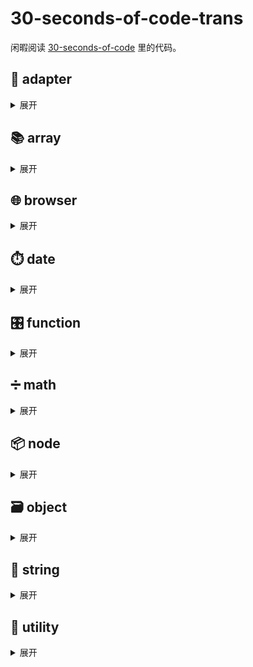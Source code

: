 # 30-seconds-of-code-trans

闲暇阅读 [30-seconds-of-code](https://github.com/30-seconds/30-seconds-of-code) 里的代码。

## 🔌 adapter

<details>

<summary>展开</summary>

### ary

创建一个至多只接受 `n` 个参数的函数，它会弃掉多余的参数

使用 `Array.prototype.slice(0,n)` 和扩展运算符 `...` 来保证只接受至多 `n` 的参数

```js
const ary = (fn, n) => (...args) => fn(...args.slice(0, n));
```

```js
const firstTwoMax = ary(Math.max, 2);
[[2, 6, 'a'], [8, 4, 6], [10]].map(x => firstTwoMax(...x)); // [6, 8, 10]
```

### call

给定一个键名（在上下文中可以通过它找到一个方法）和一系列参数，在给定一个上下文时调用它们。组合模式中比较有用。

使用闭包

```js
const call = (key, ...args) => context => context[key](...args);
```

```js
Promise.resolve([1, 2, 3])
  .then(call('map', x => 2 * x))
  .then(console.log); // [ 2, 4, 6 ]
const map = call.bind(null, 'map');
Promise.resolve([1, 2, 3])
  .then(map(x => 2 * x))
  .then(console.log); // [ 2, 4, 6 ]
```

### collectInto

将接受数组参数的函数更改为接受变量的函数

```js
const collectInto = fn => (...args) => fn(args);
```

```js
const Pall = collectInto(Promise.all.bind(Promise));
let p1 = Promise.resolve(1);
let p2 = Promise.resolve(2);
let p3 = new Promise(resolve => setTimeout(resolve, 2000, 3));
Pall(p1, p2, p3).then(console.log); // [1, 2, 3] (after about 2 seconds)
```

</details>

## 📚 array

<details>

<summary>展开</summary>

### all

数组中的每个值都能让 `fn` 函数返回 `true` 的时候，`all` 返回 `true`，否则返回 `false`。

内部使用 `Array.prototype.every()` 来进行检查，`fn` 默认是 `Bollean` 方法。

```js
const all = (arr, fn = Boolean) => arr.every(fn);
```

```js
all([4, 2, 3], x => x > 1); // true
all([1, 2, 3]); // true
```

### allEqual

检查数组中的元素是否全部相等

内部使用 `Array.prototype.every()` 来检查所有的元素是否和数组的第一个元素 `arr[0]` 相等即可

```js
const allEqual = arr => arr.every(val => val === arr[0]);
```

```js
allEqual([1, 2, 3, 4, 5, 6]); // false
allEqual([1, 1, 1, 1]); // true
```

### any

数组中至少有一个值能让 `fn` 函数返回 `true` 的时候，`any` 返回 `true`，否则返回 `false`。

内部使用 `Array.prototype.some()` 来进行检查，`fn` 默认是 `Bollean` 方法。

```js
const any = (arr, fn = Boolean) => arr.some(fn);
```

```js
any([0, 1, 2, 0], x => x >= 2); // true
any([0, 0, 1, 0]); // true
```

### arrayToCSV

将一个二维数组转换成用逗号分隔的字符串。

使用 `Array.prototype.map()` 和 `Array.prototype.join(delimiter)` 来转换一维数组（行）

使用 `Array.prototype.join('\n')` 来将行合并成一个换行的字符串

分隔符参数 `delimiter` 默认为 `,`

```js
const arrayToCSV = (arr, delimiter = ',') =>
  arr.map(v => v.map(x => `"${x}"`).join(delimiter)).join('\n');
```

```js
arrayToCSV([['a', 'b'], ['c', 'd']]); // '"a","b"\n"c","d"'
arrayToCSV([['a', 'b'], ['c', 'd']], ';'); // '"a";"b"\n"c";"d"'
```

### bifurcate

将数据分成两组。若一个元素在 `filter` 中对应真值，那该元素位于第一组，否则位于第二组。

使用 `Array.prototype.reduce()` 和 `Array.prototype.push()` 来处理

```js
const bifurcate = (arr, filter) =>
  arr.reduce((acc, val, i) => (acc[filter[i] ? 0 : 1].push(val), acc), [[], []]);
```

```js
bifurcate(['beep', 'boop', 'foo', 'bar'], [true, true, false, true]); // [ ['beep', 'boop', 'bar'], ['foo'] ]
```

### bifurcateBy

将数据分成两组。若一个元素执行 `fn` 规则后返回真值，那该元素位于第一组，否则位于第二组。

使用 `Array.prototype.reduce()` 和 `Array.prototype.push()` 来处理

```js
const bifurcateBy = (arr, fn) =>
  arr.reduce((acc, val, i) => (acc[fn(val, i) ? 0 : 1].push(val), acc), [[], []]);
```

```js
bifurcateBy(['beep', 'boop', 'foo', 'bar'], x => x[0] === 'b'); // [ ['beep', 'boop', 'bar'], ['foo'] ]
```

### chunk

将数组分割成指定大小的多个小数组

使用 `Array.from()` 创建一个符合最终大小的数组，使用 `Array.prototype.slice()` 获取 `size` 大小的组

```js
const chunk = (arr, size) =>
  Array.from({ length: Math.ceil(arr.length / size) }, (v, i) =>
    arr.slice(i * size, i * size + size)
  );
```

```js
chunk([1, 2, 3, 4, 5], 2); // [[1,2],[3,4],[5]]
```

### compact

移除数组中的假值

使用 `Array.prototype.filter()` 过滤掉数组中的假值 (`false`, `null`, `0`, `""`, `undefined`, and `NaN`).

```js
const compact = arr => arr.filter(Boolean);
```

```js
compact([0, 1, false, 2, '', 3, 'a', 'e' * 23, NaN, 's', 34]); // [ 1, 2, 3, 'a', 's', 34 ]
```

### countBy

使用指定的函数对数组元素进行分组，返回每组数据的数目

使用 `Array.prototype.map()` 将数组的元素映射为函数参数或者应用元素属性

使用 `Array.prototype.reduce()` 创建一个对象，它的键值由映射结果创建

```js
const countBy = (arr, fn) =>
  arr.map(typeof fn === 'function' ? fn : val => val[fn]).reduce((acc, val) => {
    acc[val] = (acc[val] || 0) + 1;
    return acc;
  }, {});
```

```js
countBy([6.1, 4.2, 6.3], Math.floor); // {4: 1, 6: 2}
countBy(['one', 'two', 'three'], 'length'); // {3: 2, 5: 1}
```

### countOccurrences

统计一个值在数组中出现的次数

使用 `Array.prototype.reduce()` 来递增计数次数

```js
const countOccurrences = (arr, val) => arr.reduce((a, v) => (v === val ? a + 1 : a), 0);
```

```js
countOccurrences([1, 1, 2, 1, 2, 3], 1); // 3
```

### deepFlatten

深度展平一个数组

使用迭代

使用扩展操作符(`...`) 来展平一个数组

```js
const deepFlatten = arr => [].concat(...arr.map(v => (Array.isArray(v) ? deepFlatten(v) : v)));
```

```js
deepFlatten([1, [2], [[3], 4], 5]); // [1,2,3,4,5]
```

### difference

返回数组 `a` 中有而 `b` 中没有的值

用 `b` 建立一个 `Set`，然后使用过滤函数 `Array.prototype.filter()` 过滤数组 `a`

```js
const difference = (a, b) => {
  const s = new Set(b);
  return a.filter(x => !s.has(x));
};
```

```js
difference([1, 2, 3], [1, 2, 4]); // [3]
```

### differenceBy

返回数组 `a` 中元素的 `fn` 函数调用结果和 `b` 中元素的 `fn` 函数调用结果不一致的元素

`Set` 使用 `fn` 运行结果进行初始化

```js
const differenceBy = (a, b, fn) => {
  const s = new Set(b.map(fn));
  return a.filter(x => !s.has(fn(x)));
};
```

```js
differenceBy([2.1, 1.2], [2.3, 3.4], Math.floor); // [1.2]
differenceBy([{ x: 2 }, { x: 1 }], [{ x: 1 }], v => v.x); // [ { x: 2 } ]
```

### differenceWith

过滤出数组中对于比较函数不返回 `true` 的值

使用 `Array.prototype.filter()` 和 `Array.prototype.findIndex()`

```js
const differenceWith = (arr, val, comp) => arr.filter(a => val.findIndex(b => comp(a, b)) === -1);
```

```js
differenceWith([1, 1.2, 1.5, 3, 0], [1.9, 3, 0], (a, b) => Math.round(a) === Math.round(b)); // [1, 1.2]
```

</details>

## 🌐 browser

<details>

<summary>展开</summary>

### arrayToHtmlList

将给定的数组元素转换成 `<li>` 标签元素，并将结果加到指定了 `id` 的元素内部去

使用 `Array.prototype.map()`, `document.querySelector()`, 和一个匿名闭包函数实现

```js
const arrayToHtmlList = (arr, listID) =>
  (el => (
    (el = document.querySelector('#' + listID)),
    (el.innerHTML += arr.map(item => `<li>${item}</li>`).join(''))
  ))();
```

```js
arrayToHtmlList(['item 1', 'item 2'], 'myListID');
```

### bottomVisible

页面底部可见时返回 `true`, 否则返回 `false`

使用 `scrollY`, `scrollHeight` 和 `clientHeight` 来进行检测

```js
const bottomVisible = () =>
  document.documentElement.clientHeight + window.scrollY >=
  (document.documentElement.scrollHeight || document.documentElement.clientHeight);
```

```js
bottomVisible(); // true
```

### copyToClipboard

⚠️ **注意:** 相同功能可以通过使用新的异步 [Clipboard API](https://github.com/w3c/clipboard-apis/blob/master/explainer.adoc#writing-to-the-clipboard) 使用，虽然它目前还处于实验阶段。

复制一个字符串到剪切板

只在用户操作下会生效（如，`click` 事件处理）

新建一个 `<textarea>` 元素, 用提供的数据填充它并将其加到 HTML 文档中

使用 `Selection.getRangeAt()` 储存选中区域（如果有的话）

Use `document.execCommand('copy')` to copy to the clipboard.

使用 `document.execCommand('copy')` 复制到剪切板去

从 HTML 文档中移除 `<textarea>` 元素

最后使用 `Selection().addRange()` 重新覆盖选中区域（如果有的话）

```js
const copyToClipboard = str => {
  const el = document.createElement('textarea');
  el.value = str;
  el.setAttribute('readonly', '');
  el.style.position = 'absolute';
  el.style.left = '-9999px';
  document.body.appendChild(el);
  const selected =
    document.getSelection().rangeCount > 0 ? document.getSelection().getRangeAt(0) : false;
  el.select();
  document.execCommand('copy');
  document.body.removeChild(el);
  if (selected) {
    document.getSelection().removeAllRanges();
    document.getSelection().addRange(selected);
  }
};
```

```js
copyToClipboard('Lorem ipsum'); // 'Lorem ipsum' copied to clipboard.
```

### counter

创建一个在 `selector` 对应元素内部进行计数的计数器。计数范围为 `[start, end]`, 步距为 `step`, 计数时间 `duration`。

支持反向计数（累减）

使用 `setInterval()`, `Math.abs()` 和 `Math.floor()` 计算更新间隔

使用 `document.querySelector().innerHTML` 更新元素内部数值

步距 `step` 默认为 `1`.

计数时间 `duration` 默认为 `2000ms`

```js
const counter = (selector, start, end, step = 1, duration = 2000) => {
  let current = start,
    _step = (end - start) * step < 0 ? -step : step,
    timer = setInterval(() => {
      current += _step;
      document.querySelector(selector).innerHTML = current;
      if (current >= end) document.querySelector(selector).innerHTML = end;
      if (current >= end) clearInterval(timer);
    }, Math.abs(Math.floor(duration / (end - start))));
  return timer;
};
```

```js
counter('#my-id', 1, 1000, 5, 2000); // Creates a 2-second timer for the element with id="my-id"
```

### createElement

从一个字串创建一个元素对象（不将其插入文档中）

若给定的字串包含有多个元素，只返回第一个

使用 `document.createElement()` 创建一个新的元素

将它的 `innerHTML` 设置成提供的参数字符串

返回 `ParentNode.firstElementChild` 

```js
const createElement = str => {
  const el = document.createElement('div');
  el.innerHTML = str;
  return el.firstElementChild;
};
```

```js
const el = createElement(
  `<div class="container">
    <p>Hello!</p>
  </div>`
);
console.log(el.className); // 'container'
```

### createEventHub

创建一个包含有 `emit`, `on`, `off` 方法的事件发布/订阅 ([发布–订阅](https://en.wikipedia.org/wiki/Publish%E2%80%93subscribe_pattern)) 对象。

使用 `Object.create(null)` 创建一个不从 `Object.prototype` 继承属性和方法的空对象 `hub`

```js
const createEventHub = () => ({
  hub: Object.create(null),
  emit(event, data) {
    (this.hub[event] || []).forEach(handler => handler(data));
  },
  on(event, handler) {
    if (!this.hub[event]) this.hub[event] = [];
    this.hub[event].push(handler);
  },
  off(event, handler) {
    const i = (this.hub[event] || []).findIndex(h => h === handler);
    if (i > -1) this.hub[event].splice(i, 1);
  }
});
```

```js
const handler = data => console.log(data);
const hub = createEventHub();
let increment = 0;

// Subscribe: listen for different types of events
hub.on('message', handler);
hub.on('message', () => console.log('Message event fired'));
hub.on('increment', () => increment++);

// Publish: emit events to invoke all handlers subscribed to them, passing the data to them as an argument
hub.emit('message', 'hello world'); // logs 'hello world' and 'Message event fired'
hub.emit('message', { hello: 'world' }); // logs the object and 'Message event fired'
hub.emit('increment'); // `increment` variable is now 1

// Unsubscribe: stop a specific handler from listening to the 'message' event
hub.off('message', handler);
```

### currentURL

返回当前的 URL

使用 `window.location.href`

```js
const currentURL = () => window.location.href;
```

```js
currentURL(); // 'https://google.com'
```

### detectDeviceType

检测网站是在移动设备/桌面设备上打开的

使用正则检测 `navigator.userAgent` 属性

```js
const detectDeviceType = () =>
  /Android|webOS|iPhone|iPad|iPod|BlackBerry|IEMobile|Opera Mini/i.test(navigator.userAgent)
    ? 'Mobile'
    : 'Desktop';
```

```js
detectDeviceType(); // "Mobile" or "Desktop"
```

</details>

## ⏱️ date

<details>

<summary>展开</summary>

### dayOfYear

获取某一个 `Date` 对象是该年的第几天

使用 `new Date()` 和 `Date.prototype.getFullYear()` 获取 `Date` 对象对应年份的第一天，然后提取对应天数的秒数，再使用 `Math.floor()` 来算出天数

```js
const dayOfYear = date =>
  Math.floor((date - new Date(date.getFullYear(), 0, 0)) / 1000 / 60 / 60 / 24);
```

```js
dayOfYear(new Date()); // 272
```

</details>

## 🎛️ function

<details>

<summary>展开</summary>

### attempt

使用给定的参数去**尝试**调用一个函数，返回执行结果或者捕获的错误对象。

内部使用一个 `try... catch` 块。

```js
const attempt = (fn, ...args) => {
  try {
    return fn(...args);
  } catch (e) {
    return e instanceof Error ? e : new Error(e);
  }
};
```

```js
var elements = attempt(function(selector) {
  return document.querySelectorAll(selector);
}, '>_>');
if (elements instanceof Error) elements = []; // elements = []
```

### bind

创建一个在指定上下文环境中执行的函数 `fn`，可以选择给它传入一组默认的参数

返回一个函数，使用 `Function.prototype.apply()` 将 `fn` 绑定到对应上下文环境 `context`

使用 `...` 组合默认参数和传入的参数

```js
const bind = (fn, context, ...boundArgs) => (...args) => fn.apply(context, [...boundArgs, ...args]);
```

```js
function greet(greeting, punctuation) {
  return greeting + ' ' + this.user + punctuation;
}
const freddy = { user: 'fred' };
const freddyBound = bind(greet, freddy);
console.log(freddyBound('hi', '!')); // 'hi fred!'
```

### bindKey

创建一个指定了名字的对象方法，该方法的执行上下文为该对象，可以选择传入若干默认参数

```js
const bindKey = (context, fn, ...boundArgs) => (...args) =>
  context[fn].apply(context, [...boundArgs, ...args]);
```

```js
const freddy = {
  user: 'fred',
  greet: function(greeting, punctuation) {
    return greeting + ' ' + this.user + punctuation;
  }
};
const freddyBound = bindKey(freddy, 'greet');
console.log(freddyBound('hi', '!')); // 'hi fred!'
```

### chainAsync

链式 `async` 函数

遍历含有异步操作的数组，在异步操作完成后调用 `next` 方法。

```js
const chainAsync = fns => {
  let curr = 0;
  const last = fns[fns.length - 1];
  const next = () => {
    const fn = fns[curr++];
    fn === last ? fn() : fn(next);
  };
  next();
};
```

```js
chainAsync([
  next => {
    console.log('0 seconds');
    setTimeout(next, 1000);
  },
  next => {
    console.log('1 second');
    setTimeout(next, 1000);
  },
  () => {
    console.log('2 second');
  }
]);
```

### compose

从右到左组合函数功能

使用 `Array.prototype.reduce()`

最后（右）的函数可以接受一或多个参数；剩下的函数则是一元的

```js
const compose = (...fns) => fns.reduce((f, g) => (...args) => f(g(...args)));
```

```js
const add5 = x => x + 5;
const multiply = (x, y) => x * y;
const multiplyAndAdd5 = compose(
  add5,
  multiply
);
multiplyAndAdd5(5, 2); // 15
```

### composeRight

从左到右组合函数功能

使用 `Array.prototype.reduce()`

最先（左）的函数可以接受一或多个参数；剩下的函数则是一元的

```js
const composeRight = (...fns) => fns.reduce((f, g) => (...args) => g(f(...args)));
```

```js
const add = (x, y) => x + y;
const square = x => x * x;
const addAndSquare = composeRight(add, square);
addAndSquare(1, 2); // 9
```

### converge

接受一个聚合函数和一个分支函数列表，并返回一个传入参数给每个分支函数的函数，该函数将分支函数的运行结果作为参数传递给聚合函数。

使用 `Array.prototype.map()` 和 `Function.prototype.apply()` 给每个分支函数传入参数

使用扩展运算符 (`...`) 来传入分支函数的执行结果给 `coverger`

```js
const converge = (converger, fns) => (...args) => converger(...fns.map(fn => fn.apply(null, args)));
```

```js
const average = converge((a, b) => a / b, [
  arr => arr.reduce((a, v) => a + v, 0),
  arr => arr.length
]);
average([1, 2, 3, 4, 5, 6, 7]); // 4
```

### curry

柯里化函数

使用递归

若传入了足够的参数 `args`，调用传入的函数 `fn`; 否则返回需要剩余参数的柯里化的函数

若想要柯里化一个可以传入茫茫多参数的函数（如，`Math.min()`），可以选择传入参数个数给 `arity`

`fn.length` 指函数参数个数

```js
const curry = (fn, arity = fn.length, ...args) =>
  arity <= args.length ? fn(...args) : curry.bind(null, fn, arity, ...args);
```

```js
curry(Math.pow)(2)(10); // 1024
curry(Math.min, 3)(10)(50)(2); // 2
```

### debounce

防抖函数

延迟调用函数 `fn` 直到上一次调用它过去了 `ms` 时间

```js
const debounce = (fn, ms = 0) => {
  let timeoutId;
  return function(...args) {
    clearTimeout(timeoutId);
    timeoutId = setTimeout(() => fn.apply(this, args), ms);
  };
};
```

```js
window.addEventListener(
  'resize',
  debounce(() => {
    console.log(window.innerWidth);
    console.log(window.innerHeight);
  }, 250)
); // Will log the window dimensions at most every 250ms
```

### defer

延迟调用函数直至当前的调用栈清空了

```js
const defer = (fn, ...args) => setTimeout(fn, 1, ...args);
```

```js
// Example A:
defer(console.log, 'a'), console.log('b'); // logs 'b' then 'a'

// Example B:
document.querySelector('#someElement').innerHTML = 'Hello';
longRunningFunction(); // Browser will not update the HTML until this has finished
defer(longRunningFunction); // Browser will update the HTML then run the function
```

### delay

在等待了 `wait` 毫秒之后调用函数

`setTimeout()` 第三个参数传入供 `fn` 调用的函数

```js
const delay = (fn, wait, ...args) => setTimeout(fn, wait, ...args);
```

```js
delay(
  function(text) {
    console.log(text);
  },
  1000,
  'later'
); // Logs 'later' after one second.
```

</details>

## ➗ math

<details>

<summary>展开</summary>

### approximatelyEqual

检查两个数字是否近似相等。

内部使用 `Math.abs()` 来比较两个数字的差值和精度 `epsilon`，`epsilon` 默认取值 `0.001`

```js
const approximatelyEqual = (v1, v2, epsilon = 0.001) => Math.abs(v1 - v2) < epsilon;
```

```js
approximatelyEqual(Math.PI / 2.0, 1.5708); // true
```

### average

Returns the average of two or more numbers.

返回多个数字的均值

使用 `Array.prototype.reduce()` 累加数组的值，再除以数组长度

累加的初始值给个 `0`

```js
const average = (...nums) => nums.reduce((acc, val) => acc + val, 0) / nums.length;
```

```js
average(...[1, 2, 3]); // 2
average(1, 2, 3); // 2
```

### averageBy

将数组每个对象以 `fn` 为规则的映射值做平均，`fn` 可以是处理函数，也可以是属性名

使用 `Array.prototype.map()` 来获取经 `fn` 处理后的映射值，再使用 `Array.prototype.reduce()` 累加，随后除以数组长度获得均值

```js
const averageBy = (arr, fn) =>
  arr.map(typeof fn === 'function' ? fn : val => val[fn]).reduce((acc, val) => acc + val, 0) /
  arr.length;
```

```js
averageBy([{ n: 4 }, { n: 2 }, { n: 8 }, { n: 6 }], o => o.n); // 5
averageBy([{ n: 4 }, { n: 2 }, { n: 8 }, { n: 6 }], 'n'); // 5
```

### binomialCoefficient

计算两个整数 `n` 和 `k` 的二项式系数

使用 `Number.isNaN()` 来检查 `n` 和 `k` 是否为 `NaN`

检查 `k<0`, `k>=n`, `k==1` 或者 `k==n-1` 的情况并返回合适的值

若 `n - k < k` 就交换他们的值

从 `2` 到 `k` 的循环计算二项式系数

使用 `Math.round()` 计算舍入误差

```js
const binomialCoefficient = (n, k) => {
  if (Number.isNaN(n) || Number.isNaN(k)) return NaN;
  if (k < 0 || k > n) return 0;
  if (k === 0 || k === n) return 1;
  if (k === 1 || k === n - 1) return n;
  if (n - k < k) k = n - k;
  let res = n;
  for (let j = 2; j <= k; j++) res *= (n - j + 1) / j;
  return Math.round(res);
};
```

```js
binomialCoefficient(8, 2); // 28
```

### clampNumber

若 `num` 在区间 `a` 和 `b` 内，返回 `num`; 否则返回较近的区间边界值

```js
const clampNumber = (num, a, b) => Math.max(Math.min(num, Math.max(a, b)), Math.min(a, b));
```

```js
clampNumber(2, 3, 5); // 3
clampNumber(1, -1, -5); // -1
```

### degreesToRads

将角度转成弧度

使用 `Math.PI`

```js
const degreesToRads = deg => (deg * Math.PI) / 180.0;
```

```js
degreesToRads(90.0); // ~1.5708
```

</details>

## 📦 node

<details>

<summary>展开</summary>

### atob

对使用 `base-64` 编码的字符串进行解码

用给定的字串创建一个 `Buffer`，指定编码为 `base64`，随后使用 `Buffer.toString('binary')` 解码。

```js
const atob = str => Buffer.from(str, 'base64').toString('binary');
```

```js
atob('Zm9vYmFy'); // 'foobar'
```

### btoa

从一个字符串（其每个字符都被视作一字节二进制数据处理）创建一个 `Base64` 编码的 `ASCII` 字串，

用给定的字串创建一个 `Buffer`，指定编码为 `binary`，随后使用 `Buffer.toString('base64')` 解码。

```js
const btoa = str => Buffer.from(str, 'binary').toString('base64');
```

```js
btoa('foobar'); // 'Zm9vYmFy'
```

### colorize

将特殊字符添加到文本中以在控制台中打印颜色 (联合 `console.log()` 使用).

对于背景色，在字符串最后加上一些特殊字符来设置背景色

```js
const colorize = (...args) => ({
  black: `\x1b[30m${args.join(' ')}`,
  red: `\x1b[31m${args.join(' ')}`,
  green: `\x1b[32m${args.join(' ')}`,
  yellow: `\x1b[33m${args.join(' ')}`,
  blue: `\x1b[34m${args.join(' ')}`,
  magenta: `\x1b[35m${args.join(' ')}`,
  cyan: `\x1b[36m${args.join(' ')}`,
  white: `\x1b[37m${args.join(' ')}`,
  bgBlack: `\x1b[40m${args.join(' ')}\x1b[0m`,
  bgRed: `\x1b[41m${args.join(' ')}\x1b[0m`,
  bgGreen: `\x1b[42m${args.join(' ')}\x1b[0m`,
  bgYellow: `\x1b[43m${args.join(' ')}\x1b[0m`,
  bgBlue: `\x1b[44m${args.join(' ')}\x1b[0m`,
  bgMagenta: `\x1b[45m${args.join(' ')}\x1b[0m`,
  bgCyan: `\x1b[46m${args.join(' ')}\x1b[0m`,
  bgWhite: `\x1b[47m${args.join(' ')}\x1b[0m`
});
```

```js
console.log(colorize('foo').red); // 'foo' (red letters)
console.log(colorize('foo', 'bar').bgBlue); // 'foo bar' (blue background)
console.log(colorize(colorize('foo').yellow, colorize('foo').green).bgWhite); // 'foo bar' (first word in yellow letters, second word in green letters, white background for both)
```

</details>

## 🗃️ object

<details>

<summary>展开</summary>

### bindAll

将对象方法绑定到该对象自身，覆写已经存在的方法

使用 `Array.prototype.forEach()` 和 `Function.prototype.apply()` 将指定的每个对象方法 `fn` 绑定到对象上

```js
const bindAll = (obj, ...fns) =>
  fns.forEach(
    fn => (
      (f = obj[fn]),
      (obj[fn] = function() {
        return f.apply(obj);
      })
    )
  );
```

```js
var view = {
  label: 'docs',
  click: function() {
    console.log('clicked ' + this.label);
  }
};
bindAll(view, 'click');
jQuery(element).on('click', view.click); // Logs 'clicked docs' when clicked.
```

### deepClone

深度克隆一个对象

使用迭代

使用 `Object.assign()` 和一个空对象(`{}`) 创建一个浅复制

使用 `Object.keys()` 和 `Array.prototype.forEach()` 检查哪些键值对需要进行深度克隆

```js
const deepClone = obj => {
  let clone = Object.assign({}, obj);
  Object.keys(clone).forEach(
    key => (clone[key] = typeof obj[key] === 'object' ? deepClone(obj[key]) : obj[key])
  );
  return Array.isArray(obj) ? (clone.length = obj.length) && Array.from(clone) : clone;
};
```

```js
const a = { foo: 'bar', obj: { a: 1, b: 2 } };
const b = deepClone(a); // a !== b, a.obj !== b.obj
```

### deepFreeze

深度冻结一个对象

在所有非冻结的属性上迭代调用 `Object.freeze(obj)`

```js
const deepFreeze = obj =>
  Object.keys(obj).forEach(
    prop =>
      !(obj[prop] instanceof Object) || Object.isFrozen(obj[prop]) ? null : deepFreeze(obj[prop])
  ) || Object.freeze(obj);
```

```js
'use strict';

const o = deepFreeze([1, [2, 3]]);

o[0] = 3; // not allowed
o[1][0] = 4; // not allowed as well
```

### deepMapKeys

深度处理对象的键名

使用 `Object.keys(obj)` 遍历处理对象的键

使用 `Array.prototype.reduce()` 创建新的对象，其键为经过 `fn` 处理后的键，值为原来的键值

```js
const deepMapKeys = (obj, f) =>
  Array.isArray(obj)
    ? obj.map(val => deepMapKeys(val, f))
    : typeof obj === 'object'
      ? Object.keys(obj).reduce((acc, current) => {
        const val = obj[current];
        acc[f(current)] =
            val !== null && typeof val === 'object' ? deepMapKeys(val, f) : (acc[f(current)] = val);
        return acc;
      }, {})
      : obj;
```

```js
const obj = {
  foo: '1',
  nested: {
    child: {
      withArray: [
        {
          grandChild: ['hello']
        }
      ]
    }
  }
};
const upperKeysObj = deepMapKeys(obj, key => key.toUpperCase());
/*
{
  "FOO":"1",
  "NESTED":{
    "CHILD":{
      "WITHARRAY":[
        {
          "GRANDCHILD":[ 'hello' ]
        }
      ]
    }
  }
}
*/
```

### defaults

给对象中所有的 `undefined` 属性赋默认值

使用 `Object.assign()` 依据原来的 `obj`(保证键的顺序)创建一个新对象

使用 `Array.prototype.reverse()` 和扩展运算符 `...` 进行组合，左边优先所以 `reverse` 到最后

最后再用 `obj` 中的默认值进行覆盖

```js
const defaults = (obj, ...defs) => Object.assign({}, obj, ...defs.reverse(), obj);
```

```js
defaults({ a: 1 }, { b: 2 }, { b: 6 }, { a: 3 }); // { a: 1, b: 2 }
```

### dig

返回给定键在嵌套 `JSON` 对象中对应的值

使用 `in` 查看 `obj` 中是否存在 `target`

找到了就直接返回 `obj[target]`

否则 `Object.values(obj)` 和 `Array.prototype.reduce()` 来递归地调用 `dig` 方法直到第一对符合要求的键值对被发现

```js
const dig = (obj, target) =>
  target in obj
    ? obj[target]
    : Object.values(obj).reduce((acc, val) => {
      if (acc !== undefined) return acc;
      if (typeof val === 'object') return dig(val, target);
    }, undefined);
```

```js
const data = {
  level1: {
    level2: {
      level3: 'some data'
    }
  }
};
dig(data, 'level3'); // 'some data'
dig(data, 'level4'); // undefined
```

</details>

## 📜 string

<details>

<summary>展开</summary>

### byteSize

返回字符串的字节长度

将给定的字符串转换成 [`Blob` 对象](https://developer.mozilla.org/zh-CN/docs/Web/API/Blob) 并返回它的 `size` 属性

```js
const byteSize = str => new Blob([str]).size;
```

```js
byteSize('😀'); // 4
byteSize('Hello World'); // 11
```

### capitalize

将一个字符串的首字母转换成大写形式

使用解构方式分出字符串的首字母和剩余字母

```js
const capitalize = ([first, ...rest], lowerRest = false) =>
  first.toUpperCase() + (lowerRest ? rest.join('').toLowerCase() : rest.join(''));
```

```js
capitalize('fooBar'); // 'FooBar'
capitalize('fooBar', true); // 'Foobar'
```

### capitalizeEveryWord

将字符串中的每个单词首字母转换成大写形式

使用 `String.prototype.replace()` 匹配每个单词的首字母，并使用 `String.prototype.toUpperCase()` 将其转换成大写形式

```js
const capitalizeEveryWord = str => str.replace(/\b[a-z]/g, char => char.toUpperCase());
```

```js
capitalizeEveryWord('hello world!'); // 'Hello World!'
```

### compactWhitespace

返回一个去除了多余空白字符的字符串

使用 `String.prototype.replace()` 和一个正则表达式替换出现 2 次及以上空白字符为 1 个空白字符

```js
const compactWhitespace = str => str.replace(/\s{2,}/g, ' ');
```

```js
compactWhitespace('Lorem    Ipsum'); // 'Lorem Ipsum'
compactWhitespace('Lorem \n Ipsum'); // 'Lorem Ipsum'
```

### CSVToArray

将一个用逗号分隔的字符串转换成二维数组。

```js
const CSVToArray = (data, delimiter = ',', omitFirstRow = false) =>
  data
    .slice(omitFirstRow ? data.indexOf('\n') + 1 : 0)
    .split('\n')
    .map(v => v.split(delimiter));
```

```js
CSVToArray('a,b\nc,d'); // [['a','b'],['c','d']];
CSVToArray('a;b\nc;d', ';'); // [['a','b'],['c','d']];
CSVToArray('col1,col2\na,b\nc,d', ',', true); // [['a','b'],['c','d']];
```

### CSVToJSON

将一个用逗号分隔的字符串转换成二维**对象**数组。

第一行作为对象键名

使用 `Array.prototype.reduce()` 创建每一行的值

```js
const CSVToJSON = (data, delimiter = ',') => {
  const titles = data.slice(0, data.indexOf('\n')).split(delimiter);
  return data
    .slice(data.indexOf('\n') + 1)
    .split('\n')
    .map(v => {
      const values = v.split(delimiter);
      return titles.reduce((obj, title, index) => ((obj[title] = values[index]), obj), {});
    });
};
```

```js
CSVToJSON('col1,col2\na,b\nc,d'); // [{'col1': 'a', 'col2': 'b'}, {'col1': 'c', 'col2': 'd'}];
CSVToJSON('col1;col2\na;b\nc;d', ';'); // [{'col1': 'a', 'col2': 'b'}, {'col1': 'c', 'col2': 'd'}];
```

### decapitalize

首字母改成小写

```js
const decapitalize = ([first, ...rest], upperRest = false) =>
  first.toLowerCase() + (upperRest ? rest.join('').toUpperCase() : rest.join(''));
```

```js
decapitalize('FooBar'); // 'fooBar'
decapitalize('FooBar', true); // 'fOOBAR'
```

</details>

## 🔧 utility

<details>

<summary>展开</summary>

### castArray

若给定值不是一个数组，则将其转化成一个数组

```js
const castArray = val => (Array.isArray(val) ? val : [val]);
```

```js
castArray('foo'); // ['foo']
castArray([1]); // [1]
```

### cloneRegExp

克隆一个正则表达式

使用 `new RegExp()`, `RegExp.source` 和 `RegExp.flags` 来克隆

```js
const cloneRegExp = regExp => new RegExp(regExp.source, regExp.flags);
```

```js
const regExp = /lorem ipsum/gi;
const regExp2 = cloneRegExp(regExp); // /lorem ipsum/gi
```

### coalesce

返回第一个非 `null`/`undefined` 的参数

使用 [`Array.prototype.find()`](https://developer.mozilla.org/zh-CN/docs/Web/JavaScript/Reference/Global_Objects/Array/find)

```js
const coalesce = (...args) => args.find(_ => ![undefined, null].includes(_));
```

```js
coalesce(null, undefined, '', NaN, 'Waldo'); // ""
```

### coalesceFactory

返回一个自定义函数，该函数返回第一个使得验证函数返回真值的参数

使用 `Array.prototype.find()` 

```js
const coalesceFactory = valid => (...args) => args.find(valid);
```

```js
const customCoalesce = coalesceFactory(_ => ![null, undefined, '', NaN].includes(_));
customCoalesce(undefined, null, NaN, '', 'Waldo'); // "Waldo"
```

</details>
